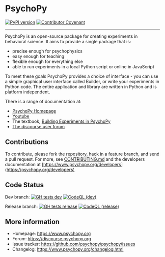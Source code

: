 # PsychoPy

[![PyPI version](https://img.shields.io/pypi/v/psychopy.svg)](https://pypi.python.org/pypi/PsychoPy)
[![Contributor Covenant](https://img.shields.io/badge/Contributor%20Covenant-v1.4%20adopted-ff69b4.svg)](code-of-conduct.md)  

---

PsychoPy is an open-source package for creating experiments in behavioral science. It aims to provide a single package that is:

* precise enough for psychophysics
* easy enough for teaching
* flexible enough for everything else
* able to run experiments in a local Python script or online in JavaScript

To meet these goals PsychoPy provides a choice of interface - you can use a
simple graphical user interface called Builder, or write your experiments in
Python code. The entire application and library are written in Python and is
platform independent.

There is a range of documentation at:

* [PsychoPy Homepage](https://www.psychopy.org)
* [Youtube](https://www.youtube.com/playlist?list=PLFB5A1BE51964D587)
* The textbook, [Building Experiments in PsychoPy](https://uk.sagepub.com/en-gb/eur/building-experiments-in-psychopy/book253480)
* [The discourse user forum](https://discourse.psychopy.org)

## Contributions

To contribute, please fork the repository, hack in a feature branch, and send a
pull request.  For more, see [CONTRIBUTING.md](CONTRIBUTING.md)
and the developers documentation at [https://www.psychopy.org/developers](https://psychopy.org/developers)

## Code Status

Dev branch: [![GH tests dev](https://github.com/psychopy/psychopy/actions/workflows/pytests.yaml/badge.svg?branch=dev)](https://github.com/psychopy/psychopy/actions/workflows/pytests.yaml?query=branch%3Adev)  [![CodeQL (dev)](https://github.com/psychopy/psychopy/actions/workflows/CodeQL.yaml/badge.svg?branch=dev)](https://github.com/psychopy/psychopy/actions/workflows/CodeQL.yaml?query=branch%3Adev) 

Release branch: [![GH tests release](https://github.com/psychopy/psychopy/actions/workflows/pytests.yaml/badge.svg?branch=release)](https://github.com/psychopy/psychopy/actions/workflows/pytests.yaml?query=branch%3Arelease) [![CodeQL (release)](https://github.com/psychopy/psychopy/actions/workflows/CodeQL.yaml/badge.svg?branch=release)](https://github.com/psychopy/psychopy/actions/workflows/CodeQL.yaml?query=branch%3Arelease)

## More information

* Homepage: https://www.psychopy.org
* Forum: https://discourse.psychopy.org
* Issue tracker: https://github.com/psychopy/psychopy/issues
* Changelog: https://www.psychopy.org/changelog.html
